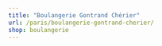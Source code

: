 ```yaml
---
title: "Boulangerie Gontrand Chérier"
url: /paris/boulangerie-gontrand-cherier/
shop: boulangerie
---
```

